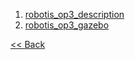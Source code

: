 1. [robotis_op3_description]
2. [robotis_op3_gazebo]


[&lt;&lt; Back](OP3-User's-Guide.md)


[robotis_op3_description]:https://github.com/ROBOTIS-GIT/ROBOTIS-Documents/wiki/robotis_op3_description
[robotis_op3_gazebo]:https://github.com/ROBOTIS-GIT/ROBOTIS-Documents/wiki/robotis_op3_gazebo
